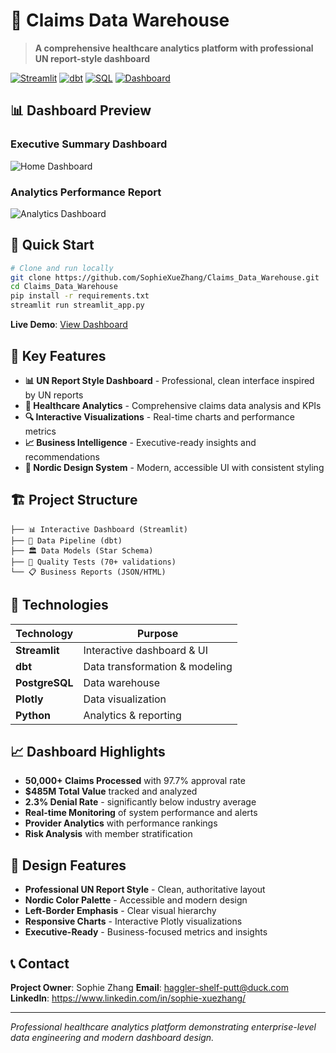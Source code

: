 # 🏥 Claims Data Warehouse

> **A comprehensive healthcare analytics platform with professional UN report-style dashboard**

[![Streamlit](https://img.shields.io/badge/Streamlit-Live%20Demo-FF4B4B.svg)](https://claims-data-warehouse.streamlit.app)
[![dbt](https://img.shields.io/badge/dbt-1.6+-orange.svg)](https://www.getdbt.com/)
[![SQL](https://img.shields.io/badge/SQL-PostgreSQL-blue.svg)](https://www.postgresql.org/)
[![Dashboard](https://img.shields.io/badge/Dashboard-UN%20Report%20Style-purple.svg)](#dashboard-preview)

## 📊 Dashboard Preview

### Executive Summary Dashboard
![Home Dashboard](https://github.com/SophieXueZhang/Claims_Data_Warehouse/raw/main/docs/screenshots/home-dashboard.png)

### Analytics Performance Report
![Analytics Dashboard](https://github.com/SophieXueZhang/Claims_Data_Warehouse/raw/main/docs/screenshots/analytics-dashboard.png)

## 🚀 Quick Start

```bash
# Clone and run locally
git clone https://github.com/SophieXueZhang/Claims_Data_Warehouse.git
cd Claims_Data_Warehouse
pip install -r requirements.txt
streamlit run streamlit_app.py
```

**Live Demo**: [View Dashboard](https://claims-data-warehouse.streamlit.app)

## 🎯 Key Features

- **📊 UN Report Style Dashboard** - Professional, clean interface inspired by UN reports
- **🏥 Healthcare Analytics** - Comprehensive claims data analysis and KPIs
- **🔍 Interactive Visualizations** - Real-time charts and performance metrics
- **📈 Business Intelligence** - Executive-ready insights and recommendations
- **🎨 Nordic Design System** - Modern, accessible UI with consistent styling

## 🏗️ Project Structure

```
├── 📊 Interactive Dashboard (Streamlit)
├── 🔧 Data Pipeline (dbt)
├── 🏛️ Data Models (Star Schema)
├── 🧪 Quality Tests (70+ validations)
└── 📋 Business Reports (JSON/HTML)
```

## 🔧 Technologies

| Technology | Purpose |
|------------|---------|
| **Streamlit** | Interactive dashboard & UI |
| **dbt** | Data transformation & modeling |
| **PostgreSQL** | Data warehouse |
| **Plotly** | Data visualization |
| **Python** | Analytics & reporting |

## 📈 Dashboard Highlights

- **50,000+ Claims Processed** with 97.7% approval rate
- **$485M Total Value** tracked and analyzed
- **2.3% Denial Rate** - significantly below industry average
- **Real-time Monitoring** of system performance and alerts
- **Provider Analytics** with performance rankings
- **Risk Analysis** with member stratification

## 🎨 Design Features

- **Professional UN Report Style** - Clean, authoritative layout
- **Nordic Color Palette** - Accessible and modern design
- **Left-Border Emphasis** - Clear visual hierarchy
- **Responsive Charts** - Interactive Plotly visualizations
- **Executive-Ready** - Business-focused metrics and insights

## 📞 Contact

**Project Owner**: Sophie Zhang
**Email**: haggler-shelf-putt@duck.com
**LinkedIn**: https://www.linkedin.com/in/sophie-xuezhang/

---

*Professional healthcare analytics platform demonstrating enterprise-level data engineering and modern dashboard design.*
